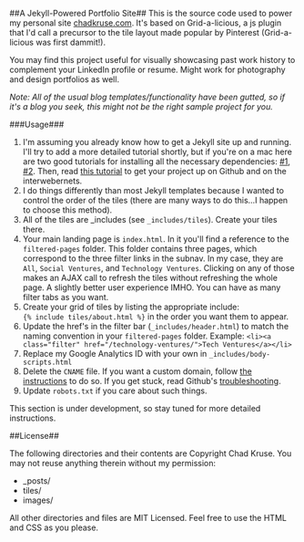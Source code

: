 ##A Jekyll-Powered Portfolio Site##
This is the source code used to power my personal site [chadkruse.com](http://www.chadkruse.com). It's based on Grid-a-licious, a js plugin that I'd call a precursor to the tile layout made popular by Pinterest (Grid-a-licious was first dammit!).

You may find this project useful for visually showcasing past work history to complement your LinkedIn profile or resume. Might work for photography and design portfolios as well.

*Note: All of the usual blog templates/functionality have been gutted, so if it's a blog you seek, this might not be the right sample project for you.*

###Usage###
1. I'm assuming you already know how to get a Jekyll site up and running. I'll try to add a more detailed tutorial shortly, but if you're on a mac here are two good tutorials for installing all the necessary dependencies: [#1](http://andytaylor.me/2012/11/03/installing-ruby-and-jekyll/), [#2](http://brandonbohling.com/2011/08/Installing-Jekyll-on-Mac/). Then, read [this tutorial](http://www.thinkful.com/learn/a-guide-to-using-github-pages/) to get your project up on Github and on the interwebernets.
2. I do things differently than most Jekyll templates because I wanted to control the order of the tiles (there are many ways to do this…I happen to choose this method). 
3. All of the tiles are _includes (see `_includes/tiles`). Create your tiles there.
3. Your main landing page is `index.html`. In it you'll find a reference to the `filtered-pages` folder. This folder contains three pages, which correspond to the three filter links in the subnav. In my case, they are `All`, `Social Ventures`, and `Technology Ventures`. Clicking on any of those makes an AJAX call to refresh the tiles without refreshing the whole page. A slightly better user experience IMHO. You can have as many filter tabs as you want.
4. Create your grid of tiles by listing the appropriate include:  
`{% include tiles/about.html %}` in the order you want them to appear.
5. Update the href's in the filter bar (`_includes/header.html`) to match the naming convention in your `filtered-pages` folder. Example: `<li><a class="filter" href="/technology-ventures/">Tech Ventures</a></li>`
5. Replace my Google Analytics ID with your own in `_includes/body-scripts.html`
6. Delete the `CNAME` file. If you want a custom domain, follow [the instructions](https://help.github.com/articles/setting-up-a-custom-domain-with-pages) to do so. If you get stuck, read Github's [troubleshooting](suggestions).
7. Update `robots.txt` if you care about such things.

This section is under development, so stay tuned for more detailed instructions.


##License##

The following directories and their contents are Copyright Chad Kruse. You may not reuse anything therein without my permission:

* _posts/
* tiles/
* images/

All other directories and files are MIT Licensed. Feel free to use the HTML and CSS as you please.